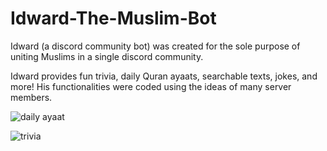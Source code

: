 # Idward-The-Muslim-Bot

Idward (a discord community bot) was created for the sole purpose of uniting Muslims in a single discord community.

Idward provides fun trivia, daily Quran ayaats, searchable texts, jokes, and more! His functionalities were coded using the ideas of many server members.

![daily ayaat](https://user-images.githubusercontent.com/85767913/152033731-cdfce056-4990-4363-abfb-6e9b2da684d2.png)

![trivia](https://gyazo.com/66e70b0c694b187ba47edefaa700a107)
